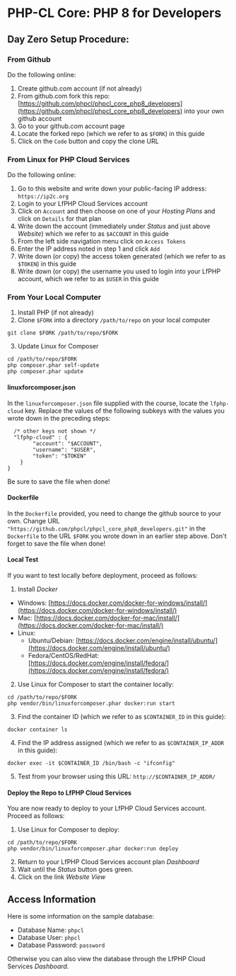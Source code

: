 # PHP-CL Core: PHP 8 for Developers

## Day Zero Setup Procedure:

### From Github
Do the following online:
1. Create github.com account (if not already)
2. From github.com fork this repo: [https://github.com/phpcl/phpcl_core_php8_developers](https://github.com/phpcl/phpcl_core_php8_developers) into your own github account
3. Go to your github.com account page
4. Locate the forked repo (which we refer to as `$FORK`) in this guide
5. Click on the `Code` button and copy the clone URL

### From Linux for PHP Cloud Services
Do the following online:
1. Go to this website and write down your public-facing IP address: `https://ip2c.org`
2. Login to your LfPHP Cloud Services account
3. Click on `Account` and then choose on one of your _Hosting Plans_ and click on `Details` for that plan
4. Write down the account (immediately under _Status_ and just above _Website_) which we refer to as `$ACCOUNT` in this guide
5. From the left side navigation menu click on `Access Tokens`
6. Enter the IP address noted in step 1 and click `Add`
7. Write down (or copy) the access token generated (which we refer to as `$TOKEN`) in this guide
8. Write down (or copy) the username you used to login into your LfPHP account, which we refer to as `$USER` in this guide

### From Your Local Computer
1. Install PHP (if not already)
2. Clone `$FORK` into a directory `/path/to/repo` on your local computer
```
git clone $FORK /path/to/repo/$FORK
```
3. Update Linux for Composer
```
cd /path/to/repo/$FORK
php composer.phar self-update
php composer.phar update
```

#### linuxforcomposer.json
In the `linuxforcomposer.json` file supplied with the course, locate the `lfphp-cloud` key.  Replace the values of the following subkeys with the values you wrote down in the preceding steps:
```
  /* other keys not shown */
  "lfphp-cloud" : {
        "account": "$ACCOUNT",
        "username": "$USER",
        "token": "$TOKEN"
    }
}
```
Be sure to save the file when done!

#### Dockerfile
In the `Dockerfile` provided, you need to change the github source to your own. Change URL `"https://github.com/phpcl/phpcl_core_php8_developers.git"` in the `Dockerfile` to the URL `$FORK` you wrote down in an earlier step above.  Don't forget to save the file when done!


#### Local Test
If you want to test locally before deployment, proceed as follows:
1. Install _Docker_
  * Windows: [https://docs.docker.com/docker-for-windows/install/](https://docs.docker.com/docker-for-windows/install/)
  * Mac: [https://docs.docker.com/docker-for-mac/install/](https://docs.docker.com/docker-for-mac/install/)
  * Linux: 
    * Ubuntu/Debian: [https://docs.docker.com/engine/install/ubuntu/](https://docs.docker.com/engine/install/ubuntu/)
    * Fedora/CentOS/RedHat: [https://docs.docker.com/engine/install/fedora/](https://docs.docker.com/engine/install/fedora/)
2. Use Linux for Composer to start the container locally:
```
cd /path/to/repo/$FORK
php vendor/bin/linuxforcomposer.phar docker:run start
```
3. Find the container ID (which we refer to as `$CONTAINER_ID` in this guide):
```
docker container ls
```
4. Find the IP address assigned (which we refer to as `$CONTAINER_IP_ADDR` in this guide):
```
docker exec -it $CONTAINER_ID /bin/bash -c "ifconfig"
```
5. Test from your browser using this URL: `http://$CONTAINER_IP_ADDR/`


#### Deploy the Repo to LfPHP Cloud Services
You are now ready to deploy to your LfPHP Cloud Services account.  Proceed as follows:
1. Use Linux for Composer to deploy:
```
cd /path/to/repo/$FORK
php vendor/bin/linuxforcomposer.phar docker:run deploy
```
2. Return to your LfPHP Cloud Services account plan _Dashboard_
3. Wait until the _Status_ button goes green.
4. Click on the link _Website View_

## Access Information
Here is some information on the sample database:
* Database Name: `phpcl`
* Database User: `phpcl`
* Database Password: `password`

Otherwise you can also view the database through the LfPHP Cloud Services _Dashboard_.


